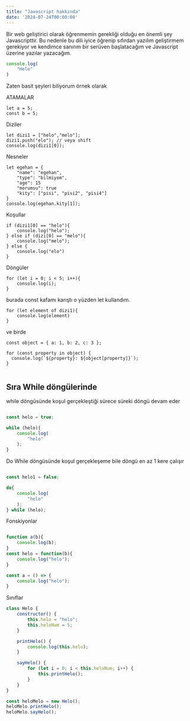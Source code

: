 ```yaml
---
title: "Javascript hakkında"
date: '2024-07-24T00:00:00'
---
```

 

Bir web geliştirici olarak öğrenmemin gerekliği olduğu en önemli şey Javascripttir. Bu nedenle bu dili iyice öğrenip sıfırdan yazılım geliştirmem gerekiyor ve kendimce sanırım bir serüven başlatacağım ve Javascript üzerine yazılar yazacağım.



``` JavaScript
console.log(
    "Helo"
)
```

Zaten basit şeyleri biliyorum örnek olarak

<p className="text-2xl text-purple-200">
ATAMALAR
</p>
  
```
let a = 5;
const b = 5; 

```

<p className="text-2xl text-purple-200">
Diziler
</p>

```
let dizi1 = ["helo","melo"];
dizi1.push("elo"); // veya shift
console.log(dizi1[0]);

```

<p className="text-2xl text-purple-200">
Nesneler 
</p>

```
let egehan = {
    "name": "egehan",
    "type": "bilmiyom",
    "age": 15
    "morumsu": true
    "kity": ["pisi", "pisi2", "pisi4"]
}
console.log(egehan.kity[1]);

```

<p className="text-2xl text-purple-200">
Koşullar 
</p>

```
if (dizi1[0] == "helo"){
    console.log("helo");
} else if (dizi[0] == "melo"){
    console.log("melo");
} else {
    console.log("elo")
}

```

<p className="text-2xl text-purple-200">
Döngüler  
</p>

```
for (let i = 0; i < 5; i++){
    console.log(i);
}
```
 
<p className="text-2xl text-purple-200">
burada const kafamı karıştı o yüzden let kullandım.
</p>

```
for (let element of dizi1){
    console.log(element)
}
```
<p className="text-2xl text-purple-200">
ve birde 
</p>

```
const object = { a: 1, b: 2, c: 3 };

for (const property in object) {
  console.log(`${property}: ${object[property]}`);
}


```

<h2 className="text-2xl text-purple-200">
 Sıra While döngülerinde

 
</h2>
<p className="text-2xl text-purple-200"> 
while  döngüsünde koşul gerçekleştiği sürece süreki döngü devam eder
</p>

``` JavaScript

const helo = true;

while (helo){
    console.log(
        "helo"
    );
}

```

<p className="text-2xl text-purple-200">
Do While döngüsünde koşul gerçekleşeme bile döngü en az 1 kere çalışır
</p>

``` JavaScript

const helo1 = false;

do{
    console.log(
        "helo"
    );
} while (helo);

```

<p className="text-2xl text-purple-200">
Fonskiyonlar
</p>

``` JavaScript

function a(b){
    console.log(b);
}
const helo = function(b){
    console.log("helo");
}

const a = () => {
    console.log("helo");
}
```

<p className="text-2xl text-purple-200">
Sınıflar
</p>

``` JavaScript
class Helo {
    constructor() {
        this.helo = "helo";
        this.heloNum = 5;
    }

    printHelo() {
        console.log(this.helo);
    }

    sayHelo() {
        for (let i = 0; i < this.heloNum; i++) {
            this.printHelo();
        }
    }
}

const heloMelo = new Helo();
heloMelo.printHelo();  
heloMelo.sayHelo();  

```